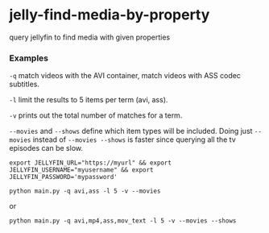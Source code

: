 # jelly-find-media-by-property
query jellyfin to find media with given properties

### Examples
`-q` match videos with the AVI container, match videos with ASS codec subtitles.

`-l` limit the results to 5 items per term (avi, ass).

`-v` prints out the total number of matches for a term.

`--movies` and `--shows` define which item types will be included. Doing just `--movies` instead of `--movies --shows` is faster since querying all the tv episodes can be slow.

`export JELLYFIN_URL="https://myurl" && export JELLYFIN_USERNAME="myusername" && export JELLYFIN_PASSWORD='mypassword'`

`python main.py -q avi,ass -l 5 -v --movies`

or

`python main.py -q avi,mp4,ass,mov_text -l 5 -v --movies --shows`